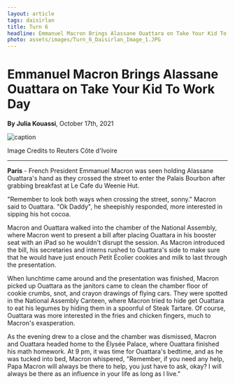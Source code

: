 ```yaml
---
layout: article
tags: daisirlan
title: Turn 6
headline: Emmanuel Macron Brings Alassane Ouattara on Take Your Kid To Work Day
photo: assets/images/Turn_6_Daisirlan_Image_1.JPG
---
```


# Emmanuel Macron Brings Alassane Ouattara on Take Your Kid To Work Day

**By Julia Kouassi**, October 17th, 2021  

![caption](../../../assets/images/Turn_6_Daisirlan_Image_1.JPG)
<p id="image-caption">Image Credits to Reuters Côte d'Ivoire</p>

---

**Paris** -  French President Emmanuel Macron was seen holding Alassane Ouattara's hand as they crossed the street to enter the Palais Bourbon after grabbing breakfast at Le Cafe du Weenie Hut. 

"Remember to look both ways when crossing the street, sonny." Macron said to Ouattara. "Ok Daddy", he sheepishly responded, more interested in sipping his hot cocoa. 

Macron and Ouattara walked into the chamber of the National Assembly, where Macron went to present a bill after placing Ouattara in his booster seat with an iPad so he wouldn't disrupt the session. As Macron introduced the bill, his secretaries and interns rushed to Ouattara's side to make sure that he would have just enouch Petit Écolier cookies and milk to last through the presentation.

When lunchtime came around and the presentation was finished, Macron picked up Ouattara as the janitors came to clean the chamber floor of cookie crumbs, snot, and crayon drawings of flying cars. They were spotted in the National Assembly Canteen, where Macron tried to hide get Ouattara to eat his legumes by hiding them in a spoonful of Steak Tartare. Of course, Ouattara was more interested in the fries and chicken fingers, much to Macron's exasperation.

As the evening drew to a close and the chamber was dismissed, Macron and Ouattara headed home to the Élysée Palace, where Ouattara finished his math homework. At 9 pm, it was time for Ouattara's bedtime, and as he was tucked into bed, Macron whispered, "Remember, if you need any help, Papa Macron will always be there to help, you just have to ask, okay? I will always be there as an influence in your life as long as I live."